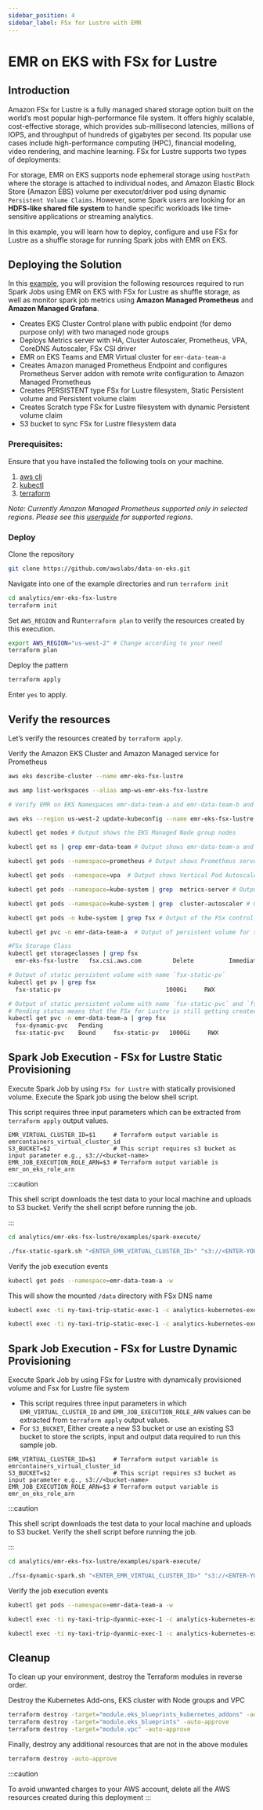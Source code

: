 ```yaml
---
sidebar_position: 4
sidebar_label: FSx for Lustre with EMR
---
```


# EMR on EKS with FSx for Lustre

## Introduction
Amazon FSx for Lustre is a fully managed shared storage option built on the world’s most popular high-performance file system. It offers highly scalable, cost-effective storage, which provides sub-millisecond latencies, millions of IOPS, and throughput of hundreds of gigabytes per second. Its popular use cases include high-performance computing (HPC), financial modeling, video rendering, and machine learning. FSx for Lustre supports two types of deployments:

For storage, EMR on EKS supports node ephemeral storage using `hostPath` where the storage is attached to individual nodes, and Amazon Elastic Block Store (Amazon EBS) volume per executor/driver pod using dynamic `Persistent Volume Claims`.
However, some Spark users are looking for an **HDFS-like shared file system** to handle specific workloads like time-sensitive applications or streaming analytics.

In this example, you will learn how to deploy, configure and use FSx for Lustre as a shuffle storage for running Spark jobs with EMR on EKS.

## Deploying the Solution
In this [example](https://github.com/awslabs/data-on-eks/tree/main/analytics/terraform/emr-eks-fsx-lustre), you will provision the following resources required to run Spark Jobs using EMR on EKS with FSx for Lustre as shuffle storage, as well as monitor spark job metrics using **Amazon Managed Prometheus** and **Amazon Managed Grafana**.

- Creates EKS Cluster Control plane with public endpoint (for demo purpose only) with two managed node groups
- Deploys Metrics server with HA, Cluster Autoscaler, Prometheus, VPA, CoreDNS Autoscaler, FSx CSI driver
- EMR on EKS Teams and EMR Virtual cluster for `emr-data-team-a`
- Creates Amazon managed Prometheus Endpoint and configures Prometheus Server addon with remote write configuration to Amazon Managed Prometheus
- Creates PERSISTENT type FSx for Lustre filesystem, Static Persistent volume and Persistent volume claim
- Creates Scratch type FSx for Lustre filesystem with dynamic Persistent volume claim
- S3 bucket to sync FSx for Lustre filesystem data

### Prerequisites:

Ensure that you have installed the following tools on your machine.

1. [aws cli](https://docs.aws.amazon.com/cli/latest/userguide/install-cliv2.html)
2. [kubectl](https://Kubernetes.io/docs/tasks/tools/)
3. [terraform](https://learn.hashicorp.com/tutorials/terraform/install-cli)

_Note: Currently Amazon Managed Prometheus supported only in selected regions. Please see this [userguide](https://docs.aws.amazon.com/prometheus/latest/userguide/what-is-Amazon-Managed-Service-Prometheus.html) for supported regions._

### Deploy

Clone the repository

```bash
git clone https://github.com/awslabs/data-on-eks.git
```

Navigate into one of the example directories and run `terraform init`

```bash
cd analytics/emr-eks-fsx-lustre
terraform init
```

Set `AWS_REGION` and Run`terraform plan` to verify the resources created by this execution.

```bash
export AWS_REGION="us-west-2" # Change according to your need
terraform plan
```

Deploy the pattern

```bash
terraform apply
```

Enter `yes` to apply.

## Verify the resources

Let’s verify the resources created by `terraform apply`.

Verify the Amazon EKS Cluster and Amazon Managed service for Prometheus

```bash
aws eks describe-cluster --name emr-eks-fsx-lustre

aws amp list-workspaces --alias amp-ws-emr-eks-fsx-lustre
```

```bash
# Verify EMR on EKS Namespaces emr-data-team-a and emr-data-team-b and Pod status for Prometheus, Vertical Pod Autoscaler, Metrics Server and Cluster Autoscaler.

aws eks --region us-west-2 update-kubeconfig --name emr-eks-fsx-lustre # Creates k8s config file to authenticate with EKS Cluster

kubectl get nodes # Output shows the EKS Managed Node group nodes

kubectl get ns | grep emr-data-team # Output shows emr-data-team-a and emr-data-team-b namespaces for data teams

kubectl get pods --namespace=prometheus # Output shows Prometheus server and Node exporter pods

kubectl get pods --namespace=vpa  # Output shows Vertical Pod Autoscaler pods

kubectl get pods --namespace=kube-system | grep  metrics-server # Output shows Metric Server pod

kubectl get pods --namespace=kube-system | grep  cluster-autoscaler # Output shows Cluster Autoscaler pod

kubectl get pods -n kube-system | grep fsx # Output of the FSx controller and node pods

kubectl get pvc -n emr-data-team-a  # Output of persistent volume for static(`fsx-static-pvc`) and dynamic(`fsx-dynamic-pvc`)

#FSx Storage Class
kubectl get storageclasses | grep fsx
  emr-eks-fsx-lustre   fsx.csi.aws.com         Delete          Immediate              false                  109s

# Output of static persistent volume with name `fsx-static-pv`
kubectl get pv | grep fsx  
  fsx-static-pv                              1000Gi     RWX            Recycle          Bound    emr-data-team-a/fsx-static-pvc       fsx

# Output of static persistent volume with name `fsx-static-pvc` and `fsx-dynamic-pvc`
# Pending status means that the FSx for Lustre is still getting created. This will be changed to bound once the filesystem is created. Login to AWS console to verify.
kubectl get pvc -n emr-data-team-a | grep fsx
  fsx-dynamic-pvc   Pending                                             fsx            4m56s
  fsx-static-pvc    Bound     fsx-static-pv   1000Gi     RWX            fsx            4m56s

```

## Spark Job Execution - FSx for Lustre Static Provisioning

Execute Spark Job by using `FSx for Lustre` with statically provisioned volume.
Execute the Spark job using the below shell script.

This script requires three input parameters which can be extracted from `terraform apply` output values.

```text
EMR_VIRTUAL_CLUSTER_ID=$1     # Terraform output variable is emrcontainers_virtual_cluster_id
S3_BUCKET=$2                  # This script requires s3 bucket as input parameter e.g., s3://<bucket-name>
EMR_JOB_EXECUTION_ROLE_ARN=$3 # Terraform output variable is emr_on_eks_role_arn
```
:::caution

This shell script downloads the test data to your local machine and uploads to S3 bucket. Verify the shell script before running the job.

:::

```bash
cd analytics/emr-eks-fsx-lustre/examples/spark-execute/

./fsx-static-spark.sh "<ENTER_EMR_VIRTUAL_CLUSTER_ID>" "s3://<ENTER-YOUR-BUCKET-NAME>" "<EMR_JOB_EXECUTION_ROLE_ARN>"
```

Verify the job execution events

```bash
kubectl get pods --namespace=emr-data-team-a -w
```
This will show the mounted `/data` directory with FSx DNS name

```bash
kubectl exec -ti ny-taxi-trip-static-exec-1 -c analytics-kubernetes-executor -n emr-data-team-a -- df -h

kubectl exec -ti ny-taxi-trip-static-exec-1 -c analytics-kubernetes-executor -n emr-data-team-a -- ls -lah /static
```

## Spark Job Execution - FSx for Lustre Dynamic Provisioning

Execute Spark Job by using FSx for Lustre with dynamically provisioned volume and Fsx for Lustre file system

- This script requires three input parameters in which `EMR_VIRTUAL_CLUSTER_ID` and `EMR_JOB_EXECUTION_ROLE_ARN` values can be extracted from `terraform apply` output values.
- For `S3_BUCKET`, Either create a new S3 bucket or use an existing S3 bucket to store the scripts, input and output data required to run this sample job.

```text
EMR_VIRTUAL_CLUSTER_ID=$1     # Terraform output variable is emrcontainers_virtual_cluster_id
S3_BUCKET=$2                  # This script requires s3 bucket as input parameter e.g., s3://<bucket-name>
EMR_JOB_EXECUTION_ROLE_ARN=$3 # Terraform output variable is emr_on_eks_role_arn
```
:::caution

This shell script downloads the test data to your local machine and uploads to S3 bucket. Verify the shell script before running the job.

:::

```bash
cd analytics/emr-eks-fsx-lustre/examples/spark-execute/

./fsx-dynamic-spark.sh "<ENTER_EMR_VIRTUAL_CLUSTER_ID>" "s3://<ENTER-YOUR-BUCKET-NAME>" "<EMR_JOB_EXECUTION_ROLE_ARN>"
```

Verify the job execution events

```bash
kubectl get pods --namespace=emr-data-team-a -w
```

```bash
kubectl exec -ti ny-taxi-trip-dyanmic-exec-1 -c analytics-kubernetes-executor -n emr-data-team-a -- df -h

kubectl exec -ti ny-taxi-trip-dyanmic-exec-1 -c analytics-kubernetes-executor -n emr-data-team-a -- ls -lah /dyanmic
```

## Cleanup
To clean up your environment, destroy the Terraform modules in reverse order.

Destroy the Kubernetes Add-ons, EKS cluster with Node groups and VPC

```bash
terraform destroy -target="module.eks_blueprints_kubernetes_addons" -auto-approve
terraform destroy -target="module.eks_blueprints" -auto-approve
terraform destroy -target="module.vpc" -auto-approve
```

Finally, destroy any additional resources that are not in the above modules

```bash
terraform destroy -auto-approve
```

:::caution

To avoid unwanted charges to your AWS account, delete all the AWS resources created during this deployment
:::
